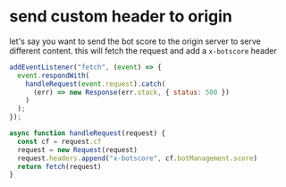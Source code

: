 # send custom header to origin

let's say you want to send the bot score to the origin server to serve different content. this will fetch the request and add a `x-botscore` header

```javascript
addEventListener("fetch", (event) => {
  event.respondWith(
    handleRequest(event.request).catch(
      (err) => new Response(err.stack, { status: 500 })
    )
  );
});

async function handleRequest(request) {
  const cf = request.cf  
  request = new Request(request)
  request.headers.append("x-botscore", cf.botManagement.score)
  return fetch(request)
}
```